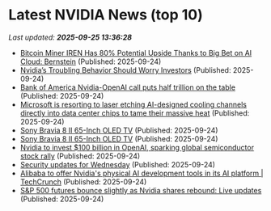 # Latest NVIDIA News (top 10)
_Last updated: **2025-09-25 13:36:28**_

- [Bitcoin Miner IREN Has 80% Potential Upside Thanks to Big Bet on AI Cloud: Bernstein](https://www.coindesk.com/markets/2025/09/24/bitcoin-miner-iren-has-80-potential-upside-thanks-to-big-bet-on-ai-cloud-bernstein) (Published: 2025-09-24)
- [Nvidia’s Troubling Behavior Should Worry Investors](https://biztoc.com/x/1025fe93cef2e073) (Published: 2025-09-24)
- [Bank of America Nvidia-OpenAI call puts half trillion on the table](https://biztoc.com/x/acb37ab5b3e739f2) (Published: 2025-09-24)
- [Microsoft is resorting to laser etching AI-designed cooling channels directly into data center chips to tame their massive heat](https://www.pcgamer.com/hardware/cooling/microsoft-is-resorting-to-laser-etching-ai-designed-cooling-channels-directly-into-data-center-chips-to-tame-their-massive-heat/) (Published: 2025-09-24)
- [Sony Bravia 8 II 65-Inch OLED TV](https://uk.pcmag.com/tvs/160229/sony-bravia-8-ii-65-inch-oled-tv) (Published: 2025-09-24)
- [Sony Bravia 8 II 65-Inch OLED TV](https://me.pcmag.com/en/tvs/32412/sony-bravia-8-ii-65-inch-oled-tv) (Published: 2025-09-24)
- [Nvidia to invest $100 billion in OpenAI, sparking global semiconductor stock rally](https://techpinions.com/nvidia-to-invest-100-billion-in-openai-sparking-global-semiconductor-stock-rally/) (Published: 2025-09-24)
- [Security updates for Wednesday](https://lwn.net/Articles/1039311/) (Published: 2025-09-24)
- [Alibaba to offer Nvidia's physical AI development tools in its AI platform | TechCrunch](https://techcrunch.com/2025/09/24/alibaba-to-offer-nvidias-physical-ai-development-tools-in-its-ai-platform/) (Published: 2025-09-24)
- [S&P 500 futures bounce slightly as Nvidia shares rebound: Live updates](https://biztoc.com/x/495d8fdd9c3355b1) (Published: 2025-09-24)

